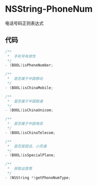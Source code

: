 # NSString-PhoneNum
电话号码正则表达式

## 代码

``` swift
/**
 *  手机号有效性
 */
- (BOOL)isPhoneNumber;

/**
 *  是否属于中国移动
 */
- (BOOL)isChinaMobile;

/**
 *  是否属于中国联通
 */
- (BOOL)isChinaUnicom;

/**
 *  是否属于中国电信
 */
- (BOOL)isChinaTelecom;

/**
 *  是否是固话、小灵通
 */
- (BOOL)isSpecialPlane;

/**
 *  获取运营商
 */
- (NSString *)getPhoneNumType;
```
